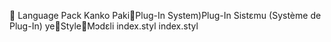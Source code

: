       Language Pack
   Kanko Paki   Plug-In System)   Plug-In Sistɛmu (Système de Plug-In) ye   Style   Mɔdɛli
   index.styl
   index.styl